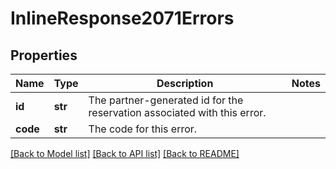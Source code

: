 # InlineResponse2071Errors

## Properties
Name | Type | Description | Notes
------------ | ------------- | ------------- | -------------
**id** | **str** | The partner-generated id for the reservation associated with this error. | 
**code** | **str** | The code for this error. | 

[[Back to Model list]](../README.md#documentation-for-models) [[Back to API list]](../README.md#documentation-for-api-endpoints) [[Back to README]](../README.md)

